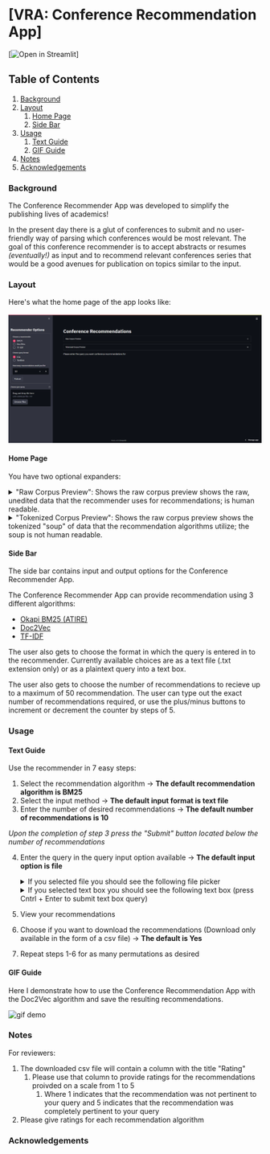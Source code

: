 # [VRA: Conference Recommendation App]
[![Open in Streamlit](https://static.streamlit.io/badges/streamlit_badge_black_white.svg)]
## Table of Contents

1. [Background](#background)
2. [Layout](#Layout)
    1. [Home Page](#homepage)
    2. [Side Bar](#sidebar)
3. [Usage](#usage)
    1. [Text Guide](#textguide)
    2. [GIF Guide](#gifguide)
4. [Notes](#notes)
5. [Acknowledgements](#acknowledgements)

### Background

The Conference Recommender App was developed to simplify the publishing lives of academics!

In the present day there is a glut of conferences to submit and no user-friendly way of parsing which conferences would be most relevant. The goal of this conference recommender is to accept abstracts or resumes *(eventually!)* as input and to recommend relevant conferences series that would be a good avenues for publication on topics similar to the input.

### Layout

Here's what the home page of the app looks like:
<br/><br/>
![Home Page](/readme_assets/home_page.png)

<h4 id="homepage">Home Page</h4>

You have two optional expanders:
<details> 
    <summary> "Raw Corpus Preview": Shows the raw corpus preview shows the raw, unedited data that the recommender uses for recommendations; is human readable.
    </summary>

<br/><br/>
![Raw Corpus Preview](/readme_assets/raw_corpus.png)
</details> 

<details> 
    <summary> 
        "Tokenized Corpus Preview": Shows the raw corpus preview shows the tokenized "soup" of data that the recommendation algorithms utilize; the soup is not human readable.
    </summary> 

<br/><br/>
![Raw Corpus Preview](/readme_assets/tokenized_corpus.png)
</details>

<h4 id="sidebar">Side Bar</h4>

The side bar contains input and output options for the Conference Recommender App.

The Conference Recommender App can provide recommendation using 3 different algorithms:

- [Okapi BM25 (ATIRE)](https://dl.acm.org/doi/10.1145/2682862.2682863)
- [Doc2Vec](https://cs.stanford.edu/~quocle/paragraph_vector.pdf)
- [TF-IDF](https://www.emerald.com/insight/content/doi/10.1108/eb026526/full/html)

The user also gets to choose the format in which the query is entered in to the recommender. Currently available choices are as a text file (.txt extension only) or as a plaintext query into a text box.

The user also gets to choose the number of recommendations to recieve up to a maximum of 50 recommendation. The user can type out the exact number of recommendations required, or use the plus/minus buttons to increment or decrement the counter by steps of 5.

### Usage

<h4 id="textguide">Text Guide</h4>

Use the recommender in 7 easy steps:

1. Select the recommendation algorithm &#8594; **The default recommendation algorithm is BM25**
2. Select the input method &#8594; **The default input format is text file**
3. Enter the number of desired recommendations &#8594; **The default number of recommendations is 10**

*Upon the completion of step 3 press the  "Submit" button located below the number of recommendations*

4. Enter the query in the query input option available &#8594; **The default input option is file**
    <details> 
        <summary> 
            If you selected file you should see the following file picker 
        </summary>
    
    ![file picker](/readme_assets/file_picker.png) 
    </details>

    <details> 
        <summary> 
            If you selected text box you should see the following text box (press Cntrl + Enter to submit text box query)
        </summary>
    
    ![file picker](/readme_assets/text_box.png) 
    </details>

5. View your recommendations
6. Choose if you want to download the recommendations (Download only available in the form of a csv file) &#8594; **The default is Yes**
7. Repeat steps 1-6 for as many permutations as desired

<h4 id="gifguide">GIF Guide</h4>

Here I demonstrate how to use the Conference Recommendation App with the Doc2Vec algorithm and save the resulting recommendations.

![gif demo](/readme_assets/doc2vec_demo_upscaled_cropped.gif)

### Notes

For reviewers:

1. The downloaded csv file will contain a column with the title "Rating"
    1. Please use that column to provide ratings for the recommendations proivded on a scale from 1 to 5
        1. Where 1 indicates that the recommendation was not pertinent to your query and 5 indicates that the recommendation was completely pertinent to your query
2. Please give ratings for each recommendation algorithm

### Acknowledgements
